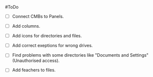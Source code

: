 #ToDo
- [ ] Connect CMBs to Panels.
- [ ] Add columns.
- [ ] Add icons for directories and files.
- [ ] Add correct exeptions for wrong drives.
- [ ] Find problems with some directories like "Documents and Settings" (Unauthorised access).
- [ ] Add feachers to files.

